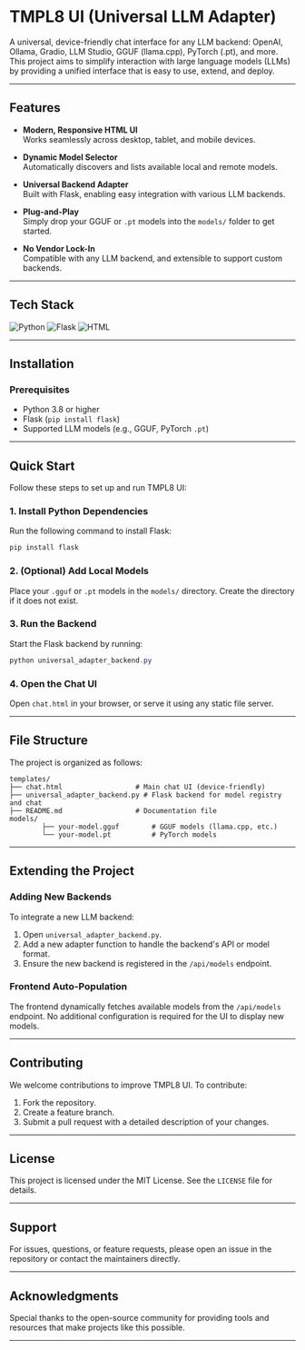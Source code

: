 # TMPL8 UI (Universal LLM Adapter)

A universal, device-friendly chat interface for any LLM backend: OpenAI, Ollama, Gradio, LLM Studio, GGUF (llama.cpp), PyTorch (.pt), and more. This project aims to simplify interaction with large language models (LLMs) by providing a unified interface that is easy to use, extend, and deploy.

---

## Features

- **Modern, Responsive HTML UI**  
    Works seamlessly across desktop, tablet, and mobile devices.
    
- **Dynamic Model Selector**  
    Automatically discovers and lists available local and remote models.
    
- **Universal Backend Adapter**  
    Built with Flask, enabling easy integration with various LLM backends.
    
- **Plug-and-Play**  
    Simply drop your GGUF or `.pt` models into the `models/` folder to get started.
    
- **No Vendor Lock-In**  
    Compatible with any LLM backend, and extensible to support custom backends.

---

## Tech Stack

![Python](https://img.shields.io/badge/Python-3.8%2B-blue)
![Flask](https://img.shields.io/badge/Flask-Framework-orange)
![HTML](https://img.shields.io/badge/HTML-Responsive-red)

---

## Installation

### Prerequisites
- Python 3.8 or higher
- Flask (`pip install flask`)
- Supported LLM models (e.g., GGUF, PyTorch `.pt`)

---

## Quick Start

Follow these steps to set up and run TMPL8 UI:

### 1. **Install Python Dependencies**
Run the following command to install Flask:
```powershell
pip install flask
```

### 2. **(Optional) Add Local Models**
Place your `.gguf` or `.pt` models in the `models/` directory. Create the directory if it does not exist.

### 3. **Run the Backend**
Start the Flask backend by running:
```powershell
python universal_adapter_backend.py
```

### 4. **Open the Chat UI**
Open `chat.html` in your browser, or serve it using any static file server.

---

## File Structure

The project is organized as follows:

```
templates/
├── chat.html                  # Main chat UI (device-friendly)
├── universal_adapter_backend.py # Flask backend for model registry and chat
├── README.md                  # Documentation file
models/
        ├── your-model.gguf        # GGUF models (llama.cpp, etc.)
        └── your-model.pt          # PyTorch models
```

---

## Extending the Project

### Adding New Backends
To integrate a new LLM backend:
1. Open `universal_adapter_backend.py`.
2. Add a new adapter function to handle the backend's API or model format.
3. Ensure the new backend is registered in the `/api/models` endpoint.

### Frontend Auto-Population
The frontend dynamically fetches available models from the `/api/models` endpoint. No additional configuration is required for the UI to display new models.

---

## Contributing

We welcome contributions to improve TMPL8 UI. To contribute:
1. Fork the repository.
2. Create a feature branch.
3. Submit a pull request with a detailed description of your changes.

---

## License

This project is licensed under the MIT License. See the `LICENSE` file for details.

---

## Support

For issues, questions, or feature requests, please open an issue in the repository or contact the maintainers directly.

---

## Acknowledgments

Special thanks to the open-source community for providing tools and resources that make projects like this possible.

---
